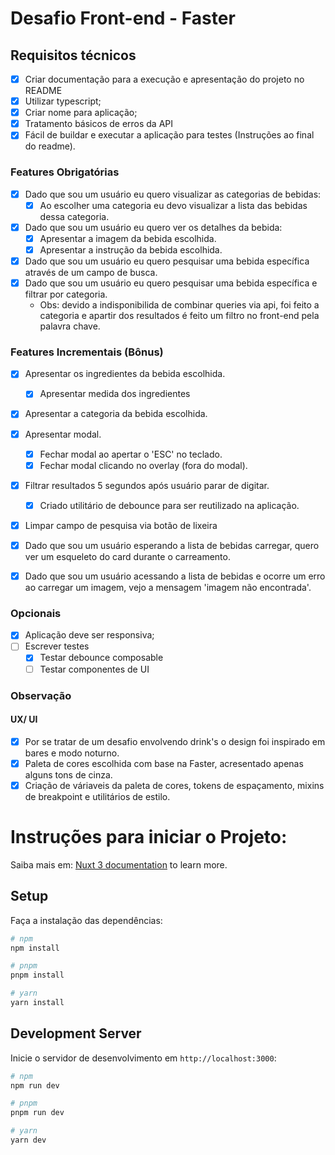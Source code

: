 # Desafio Front-end - Faster

## Requisitos técnicos
- [x] Criar documentação para a execução e apresentação do projeto no README
- [x] Utilizar typescript;
- [x] Criar nome para aplicação;
- [x] Tratamento básicos de erros da API
- [x] Fácil de buildar e executar a aplicação para testes (Instruções ao final do readme).

### Features Obrigatórias
- [x] Dado que sou um usuário eu quero visualizar as categorias de bebidas:
    - [x] Ao escolher uma categoria eu devo visualizar a lista das bebidas dessa categoria.
- [x] Dado que sou um usuário eu quero ver os detalhes da bebida: 
  - [x] Apresentar a imagem da bebida escolhida.
  - [x] Apresentar a instrução da bebida escolhida.
- [x] Dado que sou um usuário eu quero pesquisar uma bebida específica através de um campo de busca.
- [x] Dado que sou um usuário eu quero pesquisar uma bebida específica e filtrar por categoria.
  - Obs: devido a indisponibilida de combinar queries via api, foi feito a categoria e apartir dos resultados é feito um filtro no front-end pela palavra chave.
     

### Features Incrementais (Bônus)
  - [x] Apresentar os ingredientes da bebida escolhida.
      - [x] Apresentar medida dos ingredientes    
  - [x] Apresentar a categoria da bebida escolhida. 
  - [x] Apresentar modal.
    - [x] Fechar modal ao apertar o 'ESC' no teclado. 
    - [x] Fechar modal clicando no overlay (fora do modal).
  - [x] Filtrar resultados 5 segundos após usuário parar de digitar. 
    - [x] Criado utilitário de debounce para ser reutilizado na aplicação.
  - [x] Limpar campo de pesquisa via botão de lixeira 
  - [x] Dado que sou um usuário esperando a lista de bebidas carregar, quero ver um esqueleto do card durante o carreamento.
  - [x] Dado que sou um usuário acessando a lista de bebidas e ocorre um erro ao carregar um imagem, vejo a mensagem 'imagem não encontrada'.


### Opcionais
- [x] Aplicação deve ser responsiva;
- [ ] Escrever testes
    - [x] Testar debounce composable
    - [ ] Testar componentes de UI

### Observação
#### UX/ UI
- [x] Por se tratar de um desafio envolvendo drink's o design foi inspirado em bares e modo noturno.  
- [x] Paleta de cores escolhida com base na Faster, acresentado apenas alguns tons de cinza.
- [x] Criação de váriaveis da paleta de cores, tokens de espaçamento, mixins de breakpoint e utilitários de estilo.

# Instruções para iniciar o Projeto:
Saiba mais em: [Nuxt 3 documentation](https://nuxt.com/docs/getting-started/introduction) to learn more.

## Setup

Faça a instalação das dependências:

```bash
# npm
npm install

# pnpm
pnpm install

# yarn
yarn install
```

## Development Server

Inicie o servidor de desenvolvimento em `http://localhost:3000`:

```bash
# npm
npm run dev

# pnpm
pnpm run dev

# yarn
yarn dev
```

